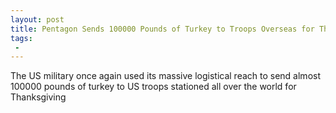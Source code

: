 ```yaml
---
layout: post
title: Pentagon Sends 100000 Pounds of Turkey to Troops Overseas for Thanksgiving
tags:
 -
---
```

The US military once again used its massive logistical reach to send almost 100000 pounds of turkey to US troops stationed all over the world for Thanksgiving
